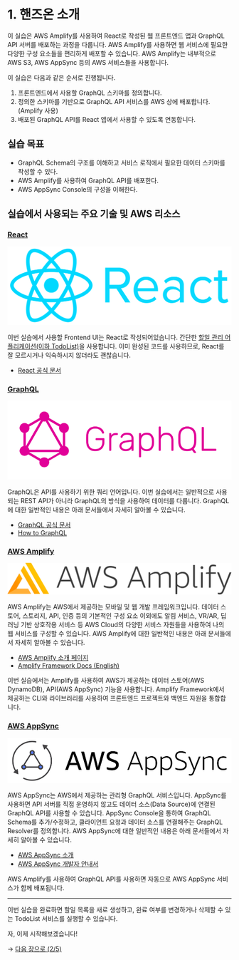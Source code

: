 # 1. 핸즈온 소개

이 실습은 AWS Amplify를 사용하여 React로 작성된 웹 프론트엔드 앱과 GraphQL API 서버를 배포하는 과정을 다룹니다. AWS Amplify를 사용하면 웹 서비스에 필요한 다양한 구성 요소들을 편리하게 배포할 수 있습니다. AWS Amplify는 내부적으로 AWS S3, AWS AppSync 등의 AWS 서비스들을 사용합니다.

이 실습은 다음과 같은 순서로 진행됩니다.

1. 프론트엔드에서 사용할 GraphQL 스키마를 정의합니다.
2. 정의한 스키마를 기반으로 GraphQL API 서비스를 AWS 상에 배포합니다. (Amplify 사용)
3. 배포된 GraphQL API를 React 앱에서 사용할 수 있도록 연동합니다.

## 실습 목표
- GraphQL Schema의 구조를 이해하고 서비스 로직에서 필요한 데이터 스키마를 작성할 수 있다.
- AWS Amplify를 사용하여 GraphQL API를 배포한다.
- AWS AppSync Console의 구성을 이해한다.

## 실습에서 사용되는 주요 기술 및 AWS 리소스

### [React](https://ko.react.org)

![react-logo](pics/1/react-logo.png)

이번 실습에서 사용할 Frontend UI는 React로 작성되어있습니다. 간단한 [할일 관리 어플리케이션(이하 TodoList)](https://github.com/cadenzah/todolist-react)을 사용합니다. 이미 완성된 코드를 사용하므로, React를 잘 모르시거나 익숙하시지 않더라도 괜찮습니다.

- [React 공식 문서](https://ko.react.org)

### [GraphQL](https://graphql-kr.github.io)

![graphql-logo](pics/1/graphql-logo.png)

GraphQL은 API를 사용하기 위한 쿼리 언어입니다. 이번 실습에서는 일반적으로 사용되는 REST API가 아니라 GraphQL의 방식을 사용하여 데이터를 다룹니다. GraphQL에 대한 일반적인 내용은 아래 문서들에서 자세히 알아볼 수 있습니다.

- [GraphQL 공식 문서](https://graphql-kr.github.io)
- [How to GraphQL](https://velog.io/@cadenzah/graphql-01-introduction)

### [AWS Amplify](https://aws.amazon.com/ko/amplify/)

![amplify-logo](pics/1/amplify-logo.png)

AWS Amplify는 AWS에서 제공하는 모바일 및 웹 개발 프레임워크입니다. 데이터 스토어, 스토리지, API, 인증 등의 기본적인 구성 요소 이외에도 알림 서비스, VR/AR, 딥 러닝 기반 상호작용 서비스 등 AWS Cloud의 다양한 서비스 자원들을 사용하여 나의 웹 서비스를 구성할 수 있습니다. AWS Amplify에 대한 일반적인 내용은 아래 문서들에서 자세히 알아볼 수 있습니다.

- [AWS Amplify 소개 페이지](https://aws.amazon.com/ko/amplify/)
- [Amplify Framework Docs (English)](https://aws-amplify.github.io/docs/)

이번 실습에서는 Amplify를 사용하여 AWS가 제공하는 데이터 스토어(AWS DynamoDB), API(AWS AppSync) 기능을 사용합니다. Amplify Framework에서 제공하는 CLI와 라이브러리를 사용하여 프론트엔드 프로젝트와 백엔드 자원을 통합합니다. 

### [AWS AppSync](https://aws.amazon.com/ko/appsync/)

![appsync-logo](pics/1/appsync-logo.png)

AWS AppSync는 AWS에서 제공하는 관리형 GraphQL 서비스입니다. AppSync를 사용하면 API 서버를 직접 운영하지 않고도 데이터 소스(Data Source)에 연결된 GraphQL API를 사용할 수 있습니다. AppSync Console을 통하여 GraphQL Schema를 추가/수정하고, 클라이언트 요청과 데이터 소스를 연결해주는 GraphQL Resolver를 정의합니다. AWS AppSync에 대한 일반적인 내용은 아래 문서들에서 자세히 알아볼 수 있습니다.

- [AWS AppSync 소개](https://aws.amazon.com/ko/appsync/)
- [AWS AppSync 개발자 안내서](https://docs.aws.amazon.com/ko_kr/appsync/latest/devguide/welcome.html)

AWS Amplify를 사용하여 GraphQL API를 사용하면 자동으로 AWS AppSync 서비스가 함께 배포됩니다.

---

이번 실습을 완료하면 할일 목록을 새로 생성하고, 완료 여부를 변경하거나 삭제할 수 있는 TodoList 서비스를 실행할 수 있습니다.

자, 이제 시작해보겠습니다!

→ [다음 장으로 (2/5)](https://github.com/cadenzah/ausg-2020-handson-appsync/blob/master/handson/02.settings.md)
